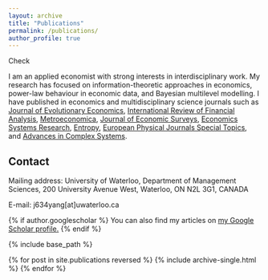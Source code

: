 ```yaml
---
layout: archive
title: "Publications"
permalink: /publications/
author_profile: true
---
```




Check

I am an applied economist with strong interests in interdisciplinary work. My research has focused on information-theoretic approaches in economics, power-law behaviour in economic data, and Bayesian multilevel modelling. I have published in economics and multidisciplinary science journals such as [Journal of Evolutionary Economics](https://www.springer.com/journal/191), [International Review of Financial Analysis](https://www.sciencedirect.com/journal/international-review-of-financial-analysis), [Metroeconomica](https://onlinelibrary.wiley.com/journal/1467999x), [Journal of Economic Surveys](https://onlinelibrary.wiley.com/journal/14676419), [Economics Systems Research](https://www.tandfonline.com/toc/cesr20/current), [Entropy](https://www.mdpi.com/journal/entropy), [European Physical Journals Special Topics](https://www.springer.com/journal/11734), and [Advances in Complex Systems](https://www.worldscientific.com/worldscinet/acs).


Contact
------
Mailing address: University of Waterloo, Department of Management Sciences, 200 University Avenue West, Waterloo, ON   N2L 3G1, CANADA

E-mail: j634yang[at]uwaterloo.ca



{% if author.googlescholar %}
  You can also find my articles on <u><a href="{{author.googlescholar}}">my Google Scholar profile</a>.</u>
{% endif %}

{% include base_path %}

{% for post in site.publications reversed %}
  {% include archive-single.html %}
{% endfor %}
